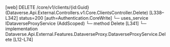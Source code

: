 [web] DELETE /core/v1/clients/{id:Guid}  (Dataverse.Api.External.Controllers.v1.Core.ClientsController.Delete)  [L338–L342] status=200 [auth=Authentication.CoreWrite]
  └─ uses_service IDataverseProxyService (AddScoped)
    └─ method Delete [L341]
      └─ implementation Dataverse.Api.External.Features.DataverseProxy.DataverseProxyService.Delete [L12-L74]

